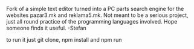Fork of a simple text editor turned into a PC parts search engine for the websites pazar3.mk and reklama5.mk.
Not meant to be a serious project, just all round practice of the programming languages involved.
Hope someone finds it useful.
-Stefan

to run it just git clone, npm install and npm run
